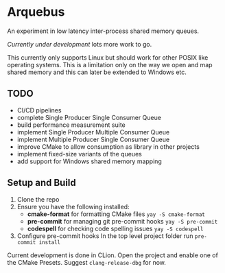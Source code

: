 # Arquebus

An experiment in low latency inter-process shared memory queues.

_Currently under development_ lots more work to go.

This currently only supports Linux but should work for other POSIX like operating systems.
This is a limitation only on the way we open and map shared memory and this can later be
extended to Windows etc.

## TODO

- CI/CD pipelines
- complete Single Producer Single Consumer Queue
- build performance measurement suite
- implement Single Producer Multiple Consumer Queue
- implement Multiple Producer Single Consumer Queue
- improve CMake to allow consumption as library in other projects
- implement fixed-size variants of the queues
- add support for Windows shared memory mapping

## Setup and Build

1. Clone the repo
2. Ensure you have the following installed:
   - **cmake-format** for formatting CMake files
     `yay -S cmake-format`
   - **pre-commit** for managing git pre-commit hooks
     `yay -S pre-commit`
   - **codespell** for checking code spelling issues
     `yay -S codespell`
3. Configure pre-commit hooks
   In the top level project folder run `pre-commit install`

Current development is done in CLion. Open the project and enable
one of the CMake Presets. Suggest `clang-release-dbg` for now.
